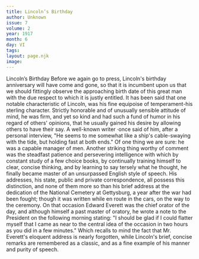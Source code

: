 ```yaml
---
title: Lincoln’s Birthday
author: Unknown
issue: 7
volume: 2
year: 1917
month: 6
day: VI
tags:
layout: page.njk
image:
---
```

Lincoln’s Birthday   Before we again go to press, Lincoln's birthday anniversary will have come and gone, so that it is incumbent upon us that we should fittingly observe the approaching birth date of this great man with the due respect to which it is justly entitled.   It has been said that one notable characteristic of Lincoln, was his fine equipoise of temperament-his sterling character. Strictly honorable and of unusually sensible attitude of mind, he was firm, and yet so kind and had such a fund of humor in his regard of others' opinions, that he usually gained his desire by allowing others to have their say. A well-known writer ·once said of him, after a personal interview, "He seems to me somewhat like a ship's cable-swaying with the tide, but holding fast at both ends." Of one thing we are sure: he was a capable manager of men. Another striking thing worthy of comment was the steadfast patience and persevering intelligence with which by constant study of a few choice books, by continually training himself to clear, concise thinking, and by learning to say tersely what he thought, he finally became master of an unsurpassed English style of speech. His addresses, his state, public and private correspondence, all possess this distinction, and none of them more so than his brief address at the dedication of the National Cemetery at Gettysburg, a year after the war had been fought; though it was written while en route in the cars, on the way to the ceremony.   On that occasion Edward Everett was the chief orator of the day, and although himself a past master of oratory, he wrote a note to the President on the following morning stating: "I should be glad if I could flatter myself that I came as near to the central idea of the occasion in two hours as you did in a few minutes."   Which recalls to mind the fact that Mr. Everett's eloquent address is nearly forgotten, while Lincoln's brief, concise remarks are remembered as a classic, and as a fine example of his manner and purity of speech.   




